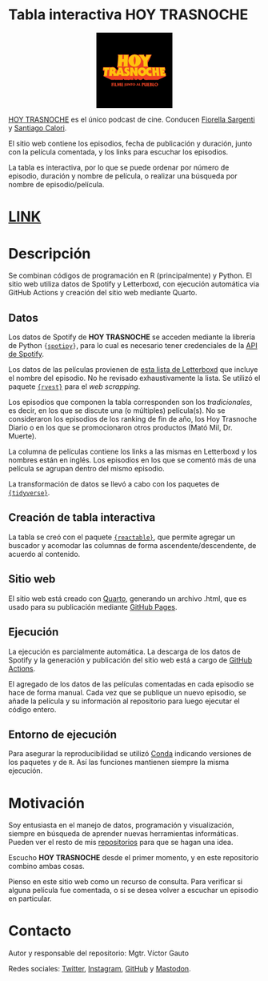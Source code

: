 # Tabla interactiva HOY TRASNOCHE

<p align="center">
<img src="img/logo.jpeg" width=30% align="center">
</p>

[HOY TRASNOCHE](https://open.spotify.com/show/6C4MdNWQSPhmzBlIVau30e?si=a46908e386a94946) es el único podcast de cine. Conducen [Fiorella Sargenti](https://www.instagram.com/fiosargenti) y [Santiago Calori](https://www.instagram.com/sancalori).

El sitio web contiene los episodios, fecha de publicación y duración, junto con la película comentada, y los links para escuchar los episodios.

La tabla es interactiva, por lo que se puede ordenar por número de episodio, duración y nombre de película, o realizar una búsqueda por nombre de episodio/película.

# [LINK](https://vhgauto.github.io/ht.buscador/)

# Descripción

Se combinan códigos de programación en R (principalmente) y Python. El sitio web utiliza datos de Spotify y Letterboxd, con ejecución automática via GitHub Actions y creación del sitio web mediante Quarto.

## Datos

Los datos de Spotify de <b>HOY TRASNOCHE</b> se acceden mediante la librería de Python <code>{[spotipy](https://spotipy.readthedocs.io/)}</code>, para lo cual es necesario tener credenciales de la [API de Spotify](https://developer.spotify.com/documentation/web-api).

Los datos de las películas provienen de [esta lista de Letterboxd](https://letterboxd.com/matiasec/list/hoy-trasnoche-con-capitulo/) que incluye el nombre del episodio. No he revisado exhaustivamente la lista. Se utilizó el paquete <code>[{rvest}](https://rvest.tidyverse.org/)</code> para el <i>web scrapping</i>.

Los episodios que componen la tabla corresponden son los <i>tradicionales</i>, es decir, en los que se discute una (o múltiples) película(s). No se consideraron los episodios de los ranking de fin de año, los Hoy Trasnoche Diario o en los que se promocionaron otros productos (Mató Mil, Dr. Muerte).

La columna de películas contiene los links a las mismas en Letterboxd y los nombres están en inglés. Los episodios en los que se comentó más de una película se agrupan dentro del mismo episodio.

La transformación de datos se llevó a cabo con los paquetes de <code>[{tidyverse}](https://www.tidyverse.org/)</code>.

## Creación de tabla interactiva

La tabla se creó con el paquete <code>[{reactable}](https://glin.github.io/reactable/)</code>, que permite agregar un buscador y acomodar las columnas de forma ascendente/descendente, de acuerdo al contenido.

## Sitio web

El sitio web está creado con [Quarto](https://quarto.org/), generando un archivo .html, que es usado para su publicación mediante [GitHub Pages](https://pages.github.com/).

## Ejecución

La ejecución es parcialmente automática. La descarga de los datos de Spotify y la generación y publicación del sitio web está a cargo de [GitHub Actions](https://docs.github.com/es/actions).

El agregado de los datos de las películas comentadas en cada episodio se hace de forma manual. Cada vez que se publique un nuevo episodio, se añade la película y su información al repositorio para luego ejecutar el código entero.

## Entorno de ejecución

Para asegurar la reproducibilidad se utilizó [Conda](https://docs.conda.io/en/latest/) indicando versiones de los paquetes y de <code>R</code>. Así las funciones mantienen siempre la misma ejecución.

# Motivación

Soy entusiasta en el manejo de datos, programación y visualización, siempre en búsqueda de aprender nuevas herramientas informáticas. Pueden ver el resto de mis [repositorios](https://github.com/vhgauto?tab=repositories) para que se hagan una idea.

Escucho <b>HOY TRASNOCHE</b> desde el primer momento, y en este repositorio combino ambas cosas.

Pienso en este sitio web como un recurso de consulta. Para verificar si alguna película fue comentada, o si se desea volver a escuchar un episodio en particular.

# Contacto

Autor y responsable del repositorio: Mgtr. Víctor Gauto

Redes sociales: [Twitter](https://twitter.com/vhgauto), [Instagram](https://www.instagram.com/vhgauto/), [GitHub](https://github.com/vhgauto) y [Mastodon](https://mastodon.social/@vhgauto).
